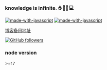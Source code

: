 ### knowledge is infinite. ☕🙌🥳💻

[![made-with-javascript](https://img.shields.io/badge/wuchao-blog-1f425f.svg)](http://www.js-bridge.com)
[![made-with-javascript](https://img.shields.io/badge/wuchao-知乎-1f425f.svg)](https://www.zhihu.com/people/chao-wu-91)

[博客备用地址](https://wuchao.netlify.app)

[![GitHub followers](https://github-readme-stats.vercel.app/api?include_orgs=true&include_all_commits=true&count_private=true&username=jerrywu001&hide=issues&icon_color=fff&text_color=fff&title_color=fff&bg_color=30%2Ce96443%2C904e95&show_icons=true&show_icons=true)](https://github.com/anuraghazra/github-readme-stats)

### node version

\>=17
